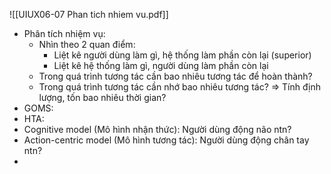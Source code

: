 ![[UIUX06-07 Phan tich nhiem vu.pdf]]
- Phân tích nhiệm vụ: 
	- Nhìn theo 2 quan điểm: 
		- Liệt kê người dùng làm gì, hệ thống làm phần còn lại (superior)
		- Liệt kê hệ thống làm gì, người dùng làm phần còn lại
	- Trong quá trình tương tác cần bao nhiêu tương tác để hoàn thành?
	- Trong quá trình tương tác cần nhớ bao nhiêu tương tác?
	$\Rightarrow$ Tính định lượng, tốn bao nhiêu thời gian?
- GOMS:
- HTA: 
- Cognitive model (Mô hình nhận thức): Người dùng động não ntn?
- Action-centric model (Mô hình tương tác): Người dùng động chân tay ntn?
- 
